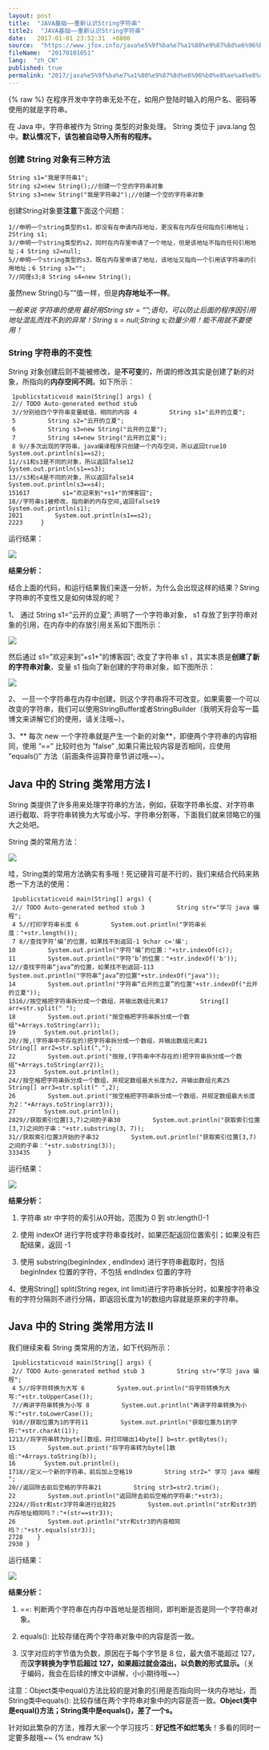 ```yaml
---
layout: post
title:  "JAVA基础——重新认识String字符串"
title2:  "JAVA基础——重新认识String字符串"
date:   2017-01-01 23:52:31  +0800
source:  "https://www.jfox.info/java%e5%9f%ba%e7%a1%80%e9%87%8d%e6%96%b0%e8%ae%a4%e8%af%86string%e5%ad%97%e7%ac%a6%e4%b8%b2.html"
fileName:  "20170101051"
lang:  "zh_CN"
published: true
permalink: "2017/java%e5%9f%ba%e7%a1%80%e9%87%8d%e6%96%b0%e8%ae%a4%e8%af%86string%e5%ad%97%e7%ac%a6%e4%b8%b2.html"
---
```

{% raw %}
在程序开发中字符串无处不在，如用户登陆时输入的用户名、密码等使用的就是字符串。

在 Java 中，字符串被作为 String 类型的对象处理。 String 类位于 java.lang 包中。**默认情况下，该包被自动导入所有的程序。**

### 创建 String 对象有三种方法

    String s1="我是字符串1";
    String s2=new String();//创建一个空的字符串对象
    String s3=new String("我是字符串2");//创建一个空的字符串对象

创建String对象要**注意**下面这个问题：

    1//申明一个string类型的s1，即没有在申请内存地址，更没有在内存任何指向引用地址；2String s1;
    3//申明一个string类型的s2，同时在内存里申请了一个地址，但是该地址不指向任何引用地址；4 String s2=null;
    5//申明一个string类型的s3，既在内存里申请了地址，该地址又指向一个引用该字符串的引用地址；6 String s3="";
    7//同理s3;8 String s4=new String();

虽然new String()与””值一样，但是**内存地址不一样**。

*一般来说 字符串的使用 最好用String str = “”;语句，可以防止后面的程序因引用地址混乱而找不到的异常！String s = null;String s;劲量少用！能不用就不要使用！*

>>>>>>>>>>>>>>>>>>>>>>>>>>>>>>>>>>>>>>>>

### String 字符串的不变性

String 对象创建后则不能被修改，是**不可变**的，所谓的修改其实是创建了新的对象，所指向的**内存空间不同**。如下所示：

     1publicstaticvoid main(String[] args) {
     2// TODO Auto-generated method stub
     3//分别给四个字符串变量赋值，相同的内容 4         String s1="云开的立夏";
     5         String s2="云开的立夏";
     6         String s3=new String("云开的立夏");
     7         String s4=new String("云开的立夏");
     8 9//多次出现的字符串，java编译程序只创建一个内存空间，所以返回true10         System.out.println(s1==s2);
    11//s1和s3是不同的对象，所以返回false12         System.out.println(s1==s3);
    13//s3和s4是不同的对象，所以返回false14         System.out.println(s3==s4);
    151617         s1="欢迎来到"+s1+"的博客园";
    18//字符串s1被修改，指向新的内存空间,返回false19        System.out.println(s1);
    2021         System.out.println(s1==s2);
    2223     }

运行结果：

![](/wp-content/uploads/2017/07/1499096309.png)

**结果分析：**

结合上面的代码，和运行结果我们来逐一分析，为什么会出现这样的结果？String字符串的不变性又是如何体现的呢？

1、 通过 String s1=”云开的立夏”; 声明了一个字符串对象， s1 存放了到字符串对象的引用，在内存中的存放引用关系如下图所示：

![](/wp-content/uploads/2017/07/1499177888.png)

然后通过 s1=”欢迎来到”+s1+”的博客园”; 改变了字符串 s1 ，其实本质是**创建了新的字符串对象**，变量 s1 指向了新创建的字符串对象，如下图所示：

![](/wp-content/uploads/2017/07/14991778881.png)

2、 一旦一个字符串在内存中创建，则这个字符串将不可改变。如果需要一个可以改变的字符串，我们可以使用StringBuffer或者StringBuilder（我明天将会写一篇博文来讲解它们的使用，请关注哦~）。

3、** 每次 new 一个字符串就是产生一个新的对象**，即便两个字符串的内容相同，使用 ”==” 比较时也为 ”false” ,如果只需比较内容是否相同，应使用 ”equals()” 方法（前面条件运算符章节讲过哦~~）。

## Java 中的 String 类常用方法 Ⅰ

String 类提供了许多用来处理字符串的方法，例如，获取字符串长度、对字符串进行截取、将字符串转换为大写或小写、字符串分割等，下面我们就来领略它的强大之处吧。

String 类的常用方法：

![](/wp-content/uploads/2017/07/1499177890.jpg)

哇，String类的常用方法确实有多哦！死记硬背可是不行的，我们来结合代码来熟悉一下方法的使用：

     1publicstaticvoid main(String[] args) {
     2// TODO Auto-generated method stub 3         String str="学习 java 编程";
     4 5//打印字符串长度 6         System.out.println("字符串长度："+str.length());
     7 8//查找字符‘编’的位置，如果找不到返回-1 9char c='编';
    10         System.out.println("字符‘编’的位置："+str.indexOf(c));
    11         System.out.println("字符‘b’的位置："+str.indexOf('b'));
    12//查找字符串“java”的位置，如果找不到返回-113         System.out.println("字符串“java”的位置"+str.indexOf("java"));
    14         System.out.println("字符串“云开的立夏”的位置"+str.indexOf("云开的立夏"));
    1516//按空格把字符串拆分成一个数组，并输出数组元素17         String[] arr=str.split(" ");
    18         System.out.print("按空格把字符串拆分成一个数组"+Arrays.toString(arr));
    19        System.out.println();
    20//按,(字符串中不存在的)把字符串拆分成一个数组，并输出数组元素21         String[] arr2=str.split(",");
    22         System.out.print("按按,(字符串中不存在的)把字符串拆分成一个数组"+Arrays.toString(arr2));
    23        System.out.println();
    24//按空格把字符串拆分成一个数组，并规定数组最大长度为2，并输出数组元素25         String[] arr3=str.split(" ",2);
    26         System.out.print("按空格把字符串拆分成一个数组，并规定数组最大长度为2："+Arrays.toString(arr3));
    27        System.out.println();
    2829//获取索引位置[3,7)之间的子串30         System.out.println("获取索引位置[3,7)之间的子串："+str.substring(3, 7));
    31//获取索引位置3开始的子串32         System.out.println("获取索引位置[3,7)之间的子串："+str.substring(3));
    333435     }

运行结果：

![](/wp-content/uploads/2017/07/1499177890.png)

**结果分析：**

1. 字符串 str 中字符的索引从0开始，范围为 0 到 str.length()-1

2. 使用 indexOf 进行字符或字符串查找时，如果匹配返回位置索引；如果没有匹配结果，返回 -1

3. 使用 substring(beginIndex , endIndex) 进行字符串截取时，包括 beginIndex 位置的字符，不包括 endIndex 位置的字符

4、使用String[] split(String regex, int limit)进行字符串拆分时，如果按字符串没有的字符分隔则不进行分隔，即返回长度为1的数组内容就是原来的字符串。

## Java 中的 String 类常用方法 Ⅱ

我们继续来看 String 类常用的方法，如下代码所示：

     1publicstaticvoid main(String[] args) {
     2// TODO Auto-generated method stub 3         String str="学习 java 编程";
     4 5//将字符转换为大写 6         System.out.println("将字符转换为大写:"+str.toUpperCase());
     7//再讲字符串转换为小写 8         System.out.println("再讲字符串转换为小写:"+str.toLowerCase());
     910//获取位置为1的字符11         System.out.println("获取位置为1的字符:"+str.charAt(1));
    1213//将字符串转为byte[]数组，并打印输出14byte[] b=str.getBytes();
    15         System.out.print("将字符串转为byte[]数组:"+Arrays.toString(b));
    16        System.out.println();
    1718//定义一个新的字符串，前后加上空格19         String str2=" 学习 java 编程 ";
    20//返回除去前后空格的字符串21         String str3=str2.trim();
    22         System.out.println("返回除去前后空格的字符串:"+str3);
    2324//将str和str3字符串进行比较25         System.out.println("str和str3的内存地址相同吗？:"+(str==str3));
    26         System.out.println("str和str3的内容相同吗？:"+str.equals(str3));
    2728    }
    2930 }

运行结果：

![](/wp-content/uploads/2017/07/1499177891.png)

**结果分析：**

1.  ==: 判断两个字符串在内存中首地址是否相同，即判断是否是同一个字符串对象。

2.  equals(): 比较存储在两个字符串对象中的内容是否一致。

3. 汉字对应的字节值为负数，原因在于每个字节是 8 位，最大值不能超过 127，而**汉字转换为字节后超过 127，如果超过就会溢出，以负数的形式显示。**（关于编码，我会在后续的博文中讲解，小小期待哦~~）

注意：Object类中equal()方法比较的是对象的引用是否指向同一块内存地址，而String类中equals(): 比较存储在两个字符串对象中的内容是否一致。**Object类中是equal()方法；String类中是equals()，差了一个s。**

针对如此繁杂的方法，推荐大家一个学习技巧：**好记性不如烂笔头**！多看的同时一定要多敲哦~~
{% endraw %}
